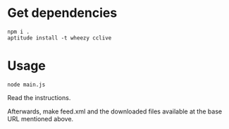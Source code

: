 Get dependencies
============

```
npm i .
aptitude install -t wheezy cclive
```

Usage
=====

```
node main.js
```

Read the instructions.

Afterwards, make feed.xml and the downloaded files available at the
base URL mentioned above.
